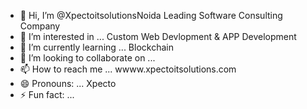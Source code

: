 - 👋 Hi, I’m @XpectoitsolutionsNoida Leading Software Consulting Company
- 👀 I’m interested in ... Custom Web Devlopment & APP Development
- 🌱 I’m currently learning ... Blockchain
- 💞️ I’m looking to collaborate on ... 
- 📫 How to reach me ... wwww.xpectoitsolutions.com
- 😄 Pronouns: ... Xpecto
- ⚡ Fun fact: ...

<!---
XpectoitsolutionsNoida/XpectoitsolutionsNoida is a ✨ special ✨ repository because its `README.md` (this file) appears on your GitHub profile.
You can click the Preview link to take a look at your changes.
--->
